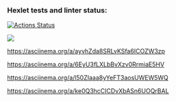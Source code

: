 ### Hexlet tests and linter status:
[![Actions Status](https://github.com/A-V-tor/python-project-lvl1/workflows/hexlet-check/badge.svg)](https://github.com/A-V-tor/python-project-lvl1/actions)

<a href="https://codeclimate.com/github/codeclimate/codeclimate/maintainability"><img src="https://api.codeclimate.com/v1/badges/a99a88d28ad37a79dbf6/maintainability" /></a>

https://asciinema.org/a/ayvhZda8SRLvKSfa6ICOZW3zp

https://asciinema.org/a/6EyU3fLXLbBvXzv0RrmiaE5HV

https://asciinema.org/a/l50ZIaaa8yYeFT3aosUWEW5WQ

https://asciinema.org/a/ke0Q3hcCICDvXbASn6UOQrBAL
